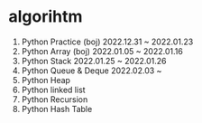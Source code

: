 # algorihtm

 1. Python Practice (boj) 2022.12.31 ~ 2022.01.23
 2. Python Array (boj) 2022.01.05 ~ 2022.01.16
 3. Python Stack 2022.01.25 ~ 2022.01.26
 4. Python Queue & Deque 2022.02.03 ~ 
 5. Python Heap
 6. Python linked list
 7. Python Recursion
 8. Python Hash Table

